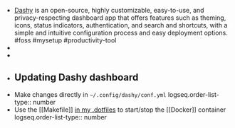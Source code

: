 - [Dashy](https://dashy.to/) is an open-source, highly customizable, easy-to-use, and privacy-respecting dashboard app that offers features such as theming, icons, status indicators, authentication, and search and shortcuts, with a simple and intuitive configuration process and easy deployment options. #foss #mysetup #productivity-tool
-
-
- ## Updating Dashy dashboard
- Make changes directly in `~/.config/dashy/conf.yml`
  logseq.order-list-type:: number
- Use the [[Makefile]] [in my .dotfiles](https://github.com/astr0n0mer/.dotfiles/blob/main/.config/dashy/Makefile) to start/stop the [[Docker]] container
  logseq.order-list-type:: number